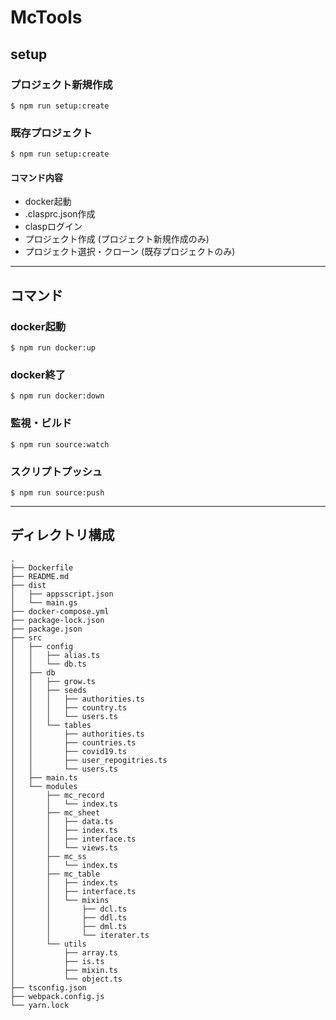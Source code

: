 # McTools


## setup

### プロジェクト新規作成
```
$ npm run setup:create
```

### 既存プロジェクト
```
$ npm run setup:create
```

#### コマンド内容
- docker起動
- .clasprc.json作成
- claspログイン
- プロジェクト作成 (プロジェクト新規作成のみ)
- プロジェクト選択・クローン (既存プロジェクトのみ)

___

## コマンド

### docker起動
```
$ npm run docker:up
```

### docker終了
```
$ npm run docker:down
```

### 監視・ビルド
```
$ npm run source:watch
```

### スクリプトプッシュ
```
$ npm run source:push
```

___

## ディレクトリ構成
```
.
├── Dockerfile
├── README.md
├── dist
│   ├── appsscript.json
│   └── main.gs
├── docker-compose.yml
├── package-lock.json
├── package.json
├── src
│   ├── config
│   │   ├── alias.ts
│   │   └── db.ts
│   ├── db
│   │   ├── grow.ts
│   │   ├── seeds
│   │   │   ├── authorities.ts
│   │   │   ├── country.ts
│   │   │   └── users.ts
│   │   └── tables
│   │       ├── authorities.ts
│   │       ├── countries.ts
│   │       ├── covid19.ts
│   │       ├── user_repogitries.ts
│   │       └── users.ts
│   ├── main.ts
│   └── modules
│       ├── mc_record
│       │   └── index.ts
│       ├── mc_sheet
│       │   ├── data.ts
│       │   ├── index.ts
│       │   ├── interface.ts
│       │   └── views.ts
│       ├── mc_ss
│       │   └── index.ts
│       ├── mc_table
│       │   ├── index.ts
│       │   ├── interface.ts
│       │   └── mixins
│       │       ├── dcl.ts
│       │       ├── ddl.ts
│       │       ├── dml.ts
│       │       └── iterater.ts
│       └── utils
│           ├── array.ts
│           ├── is.ts
│           ├── mixin.ts
│           └── object.ts
├── tsconfig.json
├── webpack.config.js
└── yarn.lock

```